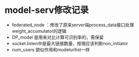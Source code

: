 # model-serv修改记录
- federated_node ：修改了原来server端process_data接口处理weight_accumulator的逻辑
- DP_model 是用来对比计算可识别率的，需保留
- socket.listen中是最大链接数量，按理应该判断non_initiator
- num_users 貌似作用和modelurllist一样